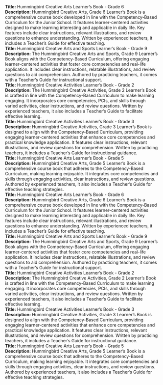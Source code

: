 <div class="book-description">
    <strong>Title:</strong> Hummingbird Creative Arts Learner’s Book - Grade 6<br>
    <strong>Description:</strong> Hummingbird Creative Arts, Grade 6 Learner’s Book is a comprehensive course book developed in line with the Competency-Based Curriculum for the Junior School. It features learner-centered activities designed to make learning interesting and applicable in daily life. Key features include clear instructions, relevant illustrations, and review questions to enhance understanding. Written by experienced teachers, it includes a Teacher’s Guide for effective teaching.
</div>

<div class="book-description">
    <strong>Title:</strong> Hummingbird Creative Arts and Sports Learner’s Book - Grade 9<br>
    <strong>Description:</strong> The Hummingbird Creative Arts and Sports, Grade 9 Learner’s Book aligns with the Competency-Based Curriculum, offering engaging learner-centered activities that foster core competencies and real-life application. It includes clear instructions, relatable illustrations, and review questions to aid comprehension. Authored by practicing teachers, it comes with a Teacher’s Guide for instructional support.
</div>

<div class="book-description">
    <strong>Title:</strong> Hummingbird Creative Activities Learner’s Book - Grade 2<br>
    <strong>Description:</strong> The Hummingbird Creative Activities, Grade 2 Learner’s Book is crafted in line with the Competency-Based Curriculum to make learning engaging. It incorporates core competencies, PCIs, and skills through varied activities, clear instructions, and review questions. Written by experienced teachers, it also includes a Teacher’s Guide to facilitate effective learning.
</div>

<div class="book-description">
    <strong>Title:</strong> Hummingbird Creative Activities Learner’s Book - Grade 3<br>
    <strong>Description:</strong> Hummingbird Creative Activities, Grade 3 Learner’s Book is designed to align with the Competency-Based Curriculum, providing engaging learner-centered activities that enhance core competencies and practical knowledge application. It features clear instructions, relevant illustrations, and review questions for comprehension. Written by practicing teachers, it includes a Teacher’s Guide for instructional guidance.
</div>

<div class="book-description">
    <strong>Title:</strong> Hummingbird Creative Arts Learner’s Book - Grade 5<br>
    <strong>Description:</strong> Hummingbird Creative Arts, Grade 5 Learner’s Book is a comprehensive course book that adheres to the Competency-Based Curriculum, making learning enjoyable. It integrates core competencies and skills through engaging activities, clear instructions, and review questions. Authored by experienced teachers, it also includes a Teacher’s Guide for effective teaching strategies.
</div>
<div class="book-description">
    <strong>Title:</strong> Hummingbird Creative Arts Learner’s Book - Grade 6<br>
    <strong>Description:</strong> Hummingbird Creative Arts, Grade 6 Learner’s Book is a comprehensive course book developed in line with the Competency-Based Curriculum for the Junior School. It features learner-centered activities designed to make learning interesting and applicable in daily life. Key features include clear instructions, relevant illustrations, and review questions to enhance understanding. Written by experienced teachers, it includes a Teacher’s Guide for effective teaching.
</div>

<div class="book-description">
    <strong>Title:</strong> Hummingbird Creative Arts and Sports Learner’s Book - Grade 9<br>
    <strong>Description:</strong> The Hummingbird Creative Arts and Sports, Grade 9 Learner’s Book aligns with the Competency-Based Curriculum, offering engaging learner-centered activities that foster core competencies and real-life application. It includes clear instructions, relatable illustrations, and review questions to aid comprehension. Authored by practicing teachers, it comes with a Teacher’s Guide for instructional support.
</div>

<div class="book-description">
    <strong>Title:</strong> Hummingbird Creative Activities Learner’s Book - Grade 2<br>
    <strong>Description:</strong> The Hummingbird Creative Activities, Grade 2 Learner’s Book is crafted in line with the Competency-Based Curriculum to make learning engaging. It incorporates core competencies, PCIs, and skills through varied activities, clear instructions, and review questions. Written by experienced teachers, it also includes a Teacher’s Guide to facilitate effective learning.
</div>

<div class="book-description">
    <strong>Title:</strong> Hummingbird Creative Activities Learner’s Book - Grade 3<br>
    <strong>Description:</strong> Hummingbird Creative Activities, Grade 3 Learner’s Book is designed to align with the Competency-Based Curriculum, providing engaging learner-centered activities that enhance core competencies and practical knowledge application. It features clear instructions, relevant illustrations, and review questions for comprehension. Written by practicing teachers, it includes a Teacher’s Guide for instructional guidance.
</div>

<div class="book-description">
    <strong>Title:</strong> Hummingbird Creative Arts Learner’s Book - Grade 5<br>
    <strong>Description:</strong> Hummingbird Creative Arts, Grade 5 Learner’s Book is a comprehensive course book that adheres to the Competency-Based Curriculum, making learning enjoyable. It integrates core competencies and skills through engaging activities, clear instructions, and review questions. Authored by experienced teachers, it also includes a Teacher’s Guide for effective teaching strategies.
</div>
